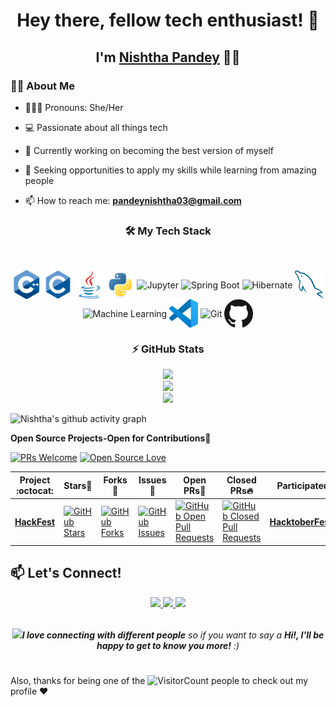 
<div align="center">
<h1>Hey there, fellow tech enthusiast! 🚀</h1>
<h2 align="center"> I'm <a href="https://www.linkedin.com/in/nishtha-pandey-4370251bb/"> Nishtha Pandey</a> 👩‍💻 </h2>
</div>

### 👩‍💻 About Me

   - 🙋🏻‍♀️ Pronouns: She/Her  
   
   - 💻 Passionate about all things tech
      
   - 🌱 Currently working on becoming the best version of myself
     
   - 🎯 Seeking opportunities to apply my skills while learning from amazing people
       
   - 📫 How to reach me: **pandeynishtha03@gmail.com**


<h3 align="center">🛠 My Tech Stack</h3>
<br>
<p align="center">  
  <img align="center" alt="Cpp" width="46px" src="https://raw.githubusercontent.com/devicons/devicon/master/icons/cplusplus/cplusplus-original.svg" />
  <img align="center" alt="C" width="46px" src="https://raw.githubusercontent.com/devicons/devicon/master/icons/c/c-original.svg" />
  <img align="center" alt="Java" width="46px" src="https://raw.githubusercontent.com/devicons/devicon/master/icons/java/java-original.svg" />
  <img align="center" alt="Python" width="46px" src="https://raw.githubusercontent.com/devicons/devicon/master/icons/python/python-original.svg" />
  <img align="center" alt="Jupyter" width="46px" src="https://cdn.svgporn.com/logos/jupyter.svg" />
  <img align="center" alt="Spring Boot" width="46px" src="https://www.vectorlogo.zone/logos/springio/springio-icon.svg" />
  <img align="center" alt="Hibernate" width="46px" src="https://www.vectorlogo.zone/logos/hibernate/hibernate-icon.svg" />
  <img align="center" alt="MySQL" width="46px" src="https://raw.githubusercontent.com/devicons/devicon/master/icons/mysql/mysql-original.svg" />
  <img align="center" alt="Machine Learning" width="46px" src="https://cdn.jsdelivr.net/npm/simple-icons@v3/icons/tensorflow.svg" />
  <img align="center" alt="VS Code" width="46px" src="https://raw.githubusercontent.com/github/explore/80688e429a7d4ef2fca1e82350fe8e3517d3494d/topics/visual-studio-code/visual-studio-code.png" />
  <img align="center" alt="Git" width="46px" src="https://www.vectorlogo.zone/logos/git-scm/git-scm-icon.svg" />
  <img align="center" alt="GitHub" width="46px" src="https://raw.githubusercontent.com/github/explore/78df643247d429f6cc873026c0622819ad797942/topics/github/github.png" />
  <br>
</p>



<h3 align="center">⚡ GitHub Stats</h3>
<p align="center">
  <img src="https://github-readme-stats.vercel.app/api?username=nishtha2405&count_private=true&show_icons=true&theme=radical&hide=issues&include_all_commits=true&cache_seconds=86400"/>
  <br>
  <img src="https://github-readme-streak-stats.herokuapp.com/?user=nishtha2405&theme=radical&cache_seconds=86400"/>
  <br>
  <img src="https://github-readme-stats.vercel.app/api/top-langs/?username=nishtha2405&theme=radical&hide=makefile&count_private=true&layout=compact&show_icons=true&cache_seconds=86400"/>
</p>


![Nishtha's github activity graph](https://github-readme-activity-graph.vercel.app/graph?username=nishtha2405&theme=react)

**Open Source Projects-Open for Contributions🥇**<br>

[![PRs Welcome](https://img.shields.io/badge/PRs-welcome-brightgreen.svg?style=flat&logo=github)](https://github.com/nishtha2405) [![Open Source Love](https://img.shields.io/badge/Open%20Source-%F0%9F%A4%8D-Green)](https://github.com/abhisheks008)

|      Project :octocat:   |     Stars🌟   | Forks🍴  | Issues🐛  | Open PRs:bell:  | Closed PRs:fire:  | Participated In |
|-------------|-------------------|---|---|---|---|:-:|
| [**HackFest**](https://github.com/nishtha2405/HackFest) | [![GitHub Stars](https://img.shields.io/github/stars/nishtha2405/HackFest?style=flat-square&labelColor=343b41)](https://github.com/nishtha2405/HackFest/stars) | [![GitHub Forks](https://img.shields.io/github/forks/nishtha2405/HackFest?style=flat-square&labelColor=343b41)](https://github.com/nishtha2405/forks) | [![GitHub Issues](https://img.shields.io/github/issues/nishtha2405/HackFest?style=flat-square)](https://github.com/nishtha2405/HackFest/issues) | [![GitHub Open Pull Requests](https://img.shields.io/github/issues-pr/nishtha2405/HackFest?style=flat&logo=github)](https://github.com/nishtha2405/HackFest/pulls) | [![GitHub Closed Pull Requests](https://img.shields.io/github/issues-pr-closed/nishtha2405/HackFest?style=flat&color=critical&logo=github)](https://github.com/nishtha2405/HackFest/pulls?q=is%3Apr+is%3Aclosed) | [**HacktoberFest'22**](https://hacktoberfest.com/)


## 📫 Let's Connect!
<p align="center">
  <a href="https://www.linkedin.com/in/nishtha-pandey-4370251bb/">
    <img src="https://img.shields.io/badge/LinkedIn-%230A66C2.svg?style=for-the-badge&logo=linkedin&logoColor=white"/>
  </a>
  <a href="mailto:pandeynishtha03@gmail.com">
    <img src="https://img.shields.io/badge/Gmail-D14836.svg?style=for-the-badge&logo=gmail&logoColor=white"/>
  </a>
  <a href="https://github.com/nishtha2405">
    <img src="https://img.shields.io/badge/GitHub-181717.svg?style=for-the-badge&logo=github&logoColor=white"/>
  </a>
</p>


<div align = "center">
<br>
<img src="https://media.giphy.com/media/LnQjpWaON8nhr21vNW/giphy.gif" width="60" /><em><b>I love connecting with different people</b> so if you want to say a <b>Hi!, I'll be happy to get to know you more!</b> :)</em>
</div>

#

Also, thanks for being one of the ![VisitorCount](https://profile-counter.glitch.me/nishtha2405/count.svg) people to check out my profile :heart:

